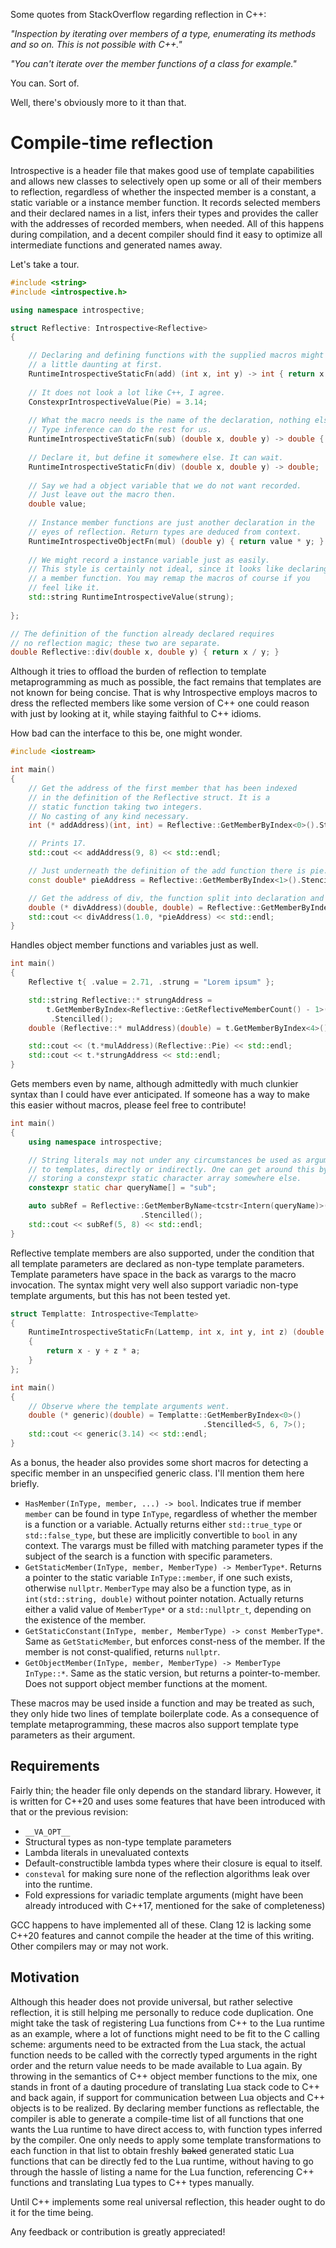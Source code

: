 Some quotes from StackOverflow regarding reflection in C++:

*"Inspection by iterating over members of a type, enumerating its methods and so on. This is not possible with C++."*

*"You can't iterate over the member functions of a class for example."*

You can. Sort of.

Well, there's obviously more to it than that.

# Compile-time reflection

Introspective is a header file that makes good use of template capabilities and allows
new classes to selectively open up some or all of their members to reflection, regardless of
whether the inspected member is a constant, a static variable or a instance member function. It records
selected members and their declared names in a list, infers their types and provides the caller with the
addresses of recorded members, when needed. All of this happens during compilation, and a
decent compiler should find it easy to optimize all intermediate functions and generated names away.

Let's take a tour.

```c++
#include <string>
#include <introspective.h>

using namespace introspective;

struct Reflective: Introspective<Reflective>
{

    // Declaring and defining functions with the supplied macros might seem
    // a little daunting at first.
    RuntimeIntrospectiveStaticFn(add) (int x, int y) -> int { return x + y; }
    
    // It does not look a lot like C++, I agree.
    ConstexprIntrospectiveValue(Pie) = 3.14;
    
    // What the macro needs is the name of the declaration, nothing else.
    // Type inference can do the rest for us.
    RuntimeIntrospectiveStaticFn(sub) (double x, double y) -> double { return x - y; }
    
    // Declare it, but define it somewhere else. It can wait.
    RuntimeIntrospectiveStaticFn(div) (double x, double y) -> double;
    
    // Say we had a object variable that we do not want recorded.
    // Just leave out the macro then.
    double value;
    
    // Instance member functions are just another declaration in the
    // eyes of reflection. Return types are deduced from context.
    RuntimeIntrospectiveObjectFn(mul) (double y) { return value * y; }
    
    // We might record a instance variable just as easily.
    // This style is certainly not ideal, since it looks like declaring
    // a member function. You may remap the macros of course if you
    // feel like it.
    std::string RuntimeIntrospectiveValue(strung);
    
};

// The definition of the function already declared requires
// no reflection magic; these two are separate.
double Reflective::div(double x, double y) { return x / y; }

```

Although it tries to offload the burden of reflection to template metaprogramming as much as possible,
the fact remains that templates are not known for being concise. That is why Introspective employs macros
to dress the reflected members like some version of C++ one could reason with just by looking at it,
while staying faithful to C++ idioms.

How bad can the interface to this be, one might wonder.

```c++
#include <iostream>

int main()
{
    // Get the address of the first member that has been indexed
    // in the definition of the Reflective struct. It is a
    // static function taking two integers.
    // No casting of any kind necessary.
    int (* addAddress)(int, int) = Reflective::GetMemberByIndex<0>().Stencilled();

    // Prints 17.
    std::cout << addAddress(9, 8) << std::endl;

    // Just underneath the definition of the add function there is pie.
    const double* pieAddress = Reflective::GetMemberByIndex<1>().Stencilled();

    // Get the address of div, the function split into declaration and definition.
    double (* divAddress)(double, double) = Reflective::GetMemberByIndex<3>().Stencilled();
    std::cout << divAddress(1.0, *pieAddress) << std::endl;
}
```

Handles object member functions and variables just as well.

```c++
int main()
{
    Reflective t{ .value = 2.71, .strung = "Lorem ipsum" };

    std::string Reflective::* strungAddress =
        t.GetMemberByIndex<Reflective::GetReflectiveMemberCount() - 1>()
         .Stencilled();
    double (Reflective::* mulAddress)(double) = t.GetMemberByIndex<4>().Stencilled();

    std::cout << (t.*mulAddress)(Reflective::Pie) << std::endl;
    std::cout << t.*strungAddress << std::endl;
}
```

Gets members even by name, although admittedly with much clunkier syntax than I could
have ever anticipated. If someone has a way to make this easier without
macros, please feel free to contribute!

```c++
int main()
{
    using namespace introspective;

    // String literals may not under any circumstances be used as arguments
    // to templates, directly or indirectly. One can get around this by
    // storing a constexpr static character array somewhere else.
    constexpr static char queryName[] = "sub";

    auto subRef = Reflective::GetMemberByName<tcstr<Intern(queryName)>()>()
                             .Stencilled();
    std::cout << subRef(5, 8) << std::endl;
}
```

Reflective template members are also supported, under the condition that all
template parameters are declared as non-type template parameters.
Template parameters have space in the back as varargs to the macro invocation.
The syntax might very well also support variadic non-type template arguments,
but this has not been tested yet.

```c++
struct Templatte: Introspective<Templatte>
{
    RuntimeIntrospectiveStaticFn(Lattemp, int x, int y, int z) (double a)
    {
        return x - y + z * a;
    }
};

int main()
{
    // Observe where the template arguments went.
    double (* generic)(double) = Templatte::GetMemberByIndex<0>()
                                           .Stencilled<5, 6, 7>();
    std::cout << generic(3.14) << std::endl;
}
```

As a bonus, the header also provides some short macros for
detecting a specific member in an unspecified generic class.
I'll mention them here briefly.

* `HasMember(InType, member, ...) -> bool`. Indicates true if member `member`
   can be found in type `InType`, regardless of whether the member is a function
   or a variable. Actually returns either `std::true_type` or `std::false_type`,
   but these are implicitly convertible to `bool` in any context. The varargs
   must be filled with matching parameter types if the subject of the search
   is a function with specific parameters.
* `GetStaticMember(InType, member, MemberType) -> MemberType*`. Returns a pointer
   to the static variable `InType::member`, if one such exists, otherwise
   `nullptr`. `MemberType` may also be a function type, as in `int(std::string,
   double)` without pointer notation. Actually returns either a valid value
   of `MemberType*` or a `std::nullptr_t`, depending on the existence of
   the member.
* `GetStaticConstant(InType, member, MemberType) -> const MemberType*`. Same as
   `GetStaticMember`, but enforces const-ness of the member. If the member
   is not const-qualified, returns `nullptr`.
* `GetObjectMember(InType, member, MemberType) -> MemberType InType::*`. Same as
  the static version, but returns a pointer-to-member. Does not support object
  member functions at the moment.

These macros may be used inside a function and may be treated as such, they only
hide two lines of template boilerplate code. As a consequence of template
metaprogramming, these macros also support template type parameters as their
argument.

## Requirements

Fairly thin; the header file only depends on the standard library. However,
it is written for C++20 and uses some features that have been introduced
with that or the previous revision:

* `__VA_OPT__`
* Structural types as non-type template parameters
* Lambda literals in unevaluated contexts
* Default-constructible lambda types where their closure is equal to
  itself.
* `consteval` for making sure none of the reflection algorithms leak
  over into the runtime.
* Fold expressions for variadic template arguments (might have been
  already introduced with C++17, mentioned for the sake of
  completeness)

GCC happens to have implemented all of these.
Clang 12 is lacking some C++20 features and cannot compile the header
at the time of this writing. Other compilers may or may not work.

## Motivation

Although this header does not provide universal, but rather selective
reflection, it is still helping me personally to reduce code duplication. One might take
the task of registering Lua functions from C++ to the Lua runtime as
an example, where a lot of functions might need to be fit to
the C calling scheme: arguments need to be extracted from the Lua stack,
the actual function needs to be called with the correctly typed arguments
in the right order and the return value needs to be made available to Lua
again. By throwing in the semantics of C++ object member functions to
the mix, one stands in front of a dauting procedure of translating
Lua stack code to C++ and back again, if support for communication between
Lua objects and C++ objects is to be realized. By declaring member functions
as reflectable, the compiler is able to generate a compile-time list of all
functions that one wants the Lua runtime to have direct access to, with 
function types inferred by the compiler. One only needs to apply some template
transformations to each function in that list to obtain freshly ~~baked~~
generated static Lua functions that can be directly fed to the Lua runtime,
without having to go through the hassle of listing a name for the Lua function,
referencing C++ functions and translating Lua types to C++ types manually.

Until C++ implements some real universal reflection, this header ought to do it
for the time being.

Any feedback or contribution is greatly appreciated!

